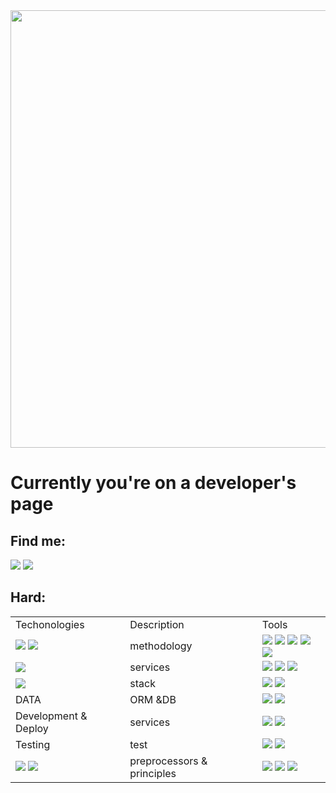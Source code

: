 <img src="https://github.com/Anmol-Baranwal/Cool-GIFs-For-GitHub/assets/74038190/8aa99f6c-267d-4977-9cd3-1a4c11675863" width="700"/>
<div>
<h1>Currently you're on a developer's page</h1>
<h2>Find me:</h2>
<div class = 'contacts'>
<a class = 'link' href="mailto:koltun.anatoly@gmail.com"><img src="https://img.shields.io/badge/Gmail-20232A?style=for-the-badge&logo=gmail"/></a>
         <a class ='link' href="https://t.me/AnatolyKoltun"><img src="https://img.shields.io/badge/Telegram-20232A?style=for-the-badge&logo=telegram"/></a>
</div>
<h2>Hard:</h2>
</div>
<div class ='table'>
<table class="iksweb">
	<tbody>
		<tr>
			<td>Techonologies</td>
			<td>Description</td>
			<td>Tools</td>
		</tr>
		<tr>
			<td><img src = 'https://img.shields.io/badge/JavaScript-20232A?style=for-the-badge&logo=javascript'/>
         <img src = 'https://img.shields.io/badge/TypeScript-20232A?style=for-the-badge&logo=typescript'/>
         </td>
			<td>methodology</td>
			<td>
         <img src = 'https://img.shields.io/badge/mvc-20232A?style=for-the-badge'/>
         <img src = 'https://img.shields.io/badge/dom-20232A?style=for-the-badge'/>
         <img src = 'https://img.shields.io/badge/ajax-20232A?style=for-the-badge'/>
         <img src = 'https://img.shields.io/badge/solid-20232A?style=for-the-badge'/>
         <img src = 'https://img.shields.io/badge/oop-20232A?style=for-the-badge'/>
         </td>
		</tr>
		<tr>
			<td>
         <img src = 'https://img.shields.io/badge/React-20232A?style=for-the-badge&logo=react'/>
         </td>
			<td>services</td>
			<td>
         <img src = 'https://img.shields.io/badge/React_Router-20232A?style=for-the-badge&logo=react-router'/>
         <img src = 'https://img.shields.io/badge/Redux-20232A?style=for-the-badge&logo=redux&logoColor=7749BD'/>
         <img src = 'https://img.shields.io/badge/ReactQuery-20232A?style=for-the-badge&logo=reactquery'/>
         </td>
		</tr>
		<tr>
			<td><img src = 'https://img.shields.io/badge/node.js-20232A?style=for-the-badge&logo=node.js'/></td>
			<td>stack</td>
			<td>
         <img src = 'https://img.shields.io/badge/express.js-20232A?style=for-the-badge&logo=express'/>
         <img src = 'https://img.shields.io/badge/npm-20232A?style=for-the-badge&logo=npm'/>
         </td>
		</tr>
		<tr>
			<td>DATA</td>
			<td>ORM &DB</td>
			<td>
         <img src = 'https://img.shields.io/badge/postgresql-20232A?style=for-the-badge&logo=postgresql'/>
         <img src = 'https://img.shields.io/badge/Sequelize-20232A?style=for-the-badge&logo=Sequelize'/>
         </td>
		</tr>
		<tr>
			<td>Development & Deploy</td>
			<td>services</td>
			<td>
         <img src = 'https://img.shields.io/badge/github-20232A?style=for-the-badge&logo=github'/>
	 <img src = 'https://img.shields.io/badge/git-20232A?style=for-the-badge&logo=git'/>
         </td>
		</tr>
		<tr>
			<td>Testing</td>
			<td>test</td>
			<td>
         <img src = 'https://img.shields.io/badge/-jest-20232A?style=for-the-badge&logo=jest&logoColor=brown'/>
         <img src = 'https://img.shields.io/badge/eslint-20232A?style=for-the-badge&logo=eslint&logoColor=7C7CEA'/>
         </td>
		</tr>
		<tr>
			<td>
         <img src = 'https://img.shields.io/badge/HTML5-20232A?style=for-the-badge&logo=html5'/>
         <img src = 'https://img.shields.io/badge/CSS3-20232A?style=for-the-badge&logo=css3&logoColor=369AD6'/>
         </td>
			<td>preprocessors & principles</td>
			<td>
         <img src = 'https://img.shields.io/badge/Sass-20232A?style=for-the-badge&logo=sass'/>
         <img src = 'https://img.shields.io/badge/figma-20232A?style=for-the-badge&logo=figma'/>
         <img src = 'https://img.shields.io/badge/Bootstrap-20232A?style=for-the-badge&logo=bootstrap'/>
         </td>
		</tr>
	</tbody>
</table>
</div>
